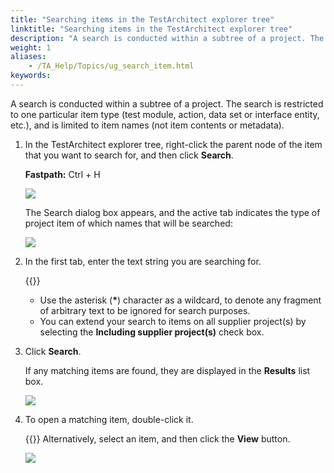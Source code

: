 ```yaml
--- 
title: "Searching items in the TestArchitect explorer tree"
linktitle: "Searching items in the TestArchitect explorer tree"
description: "A search is conducted within a subtree of a project. The search is restricted to one particular item type (test module, action, data set or interface entity, etc.), and is limited to item names (not item contents or metadata)."
weight: 1
aliases: 
    - /TA_Help/Topics/ug_search_item.html
keywords: 
---
```


A search is conducted within a subtree of a project. The search is restricted to one particular item type \(test module, action, data set or interface entity, etc.\), and is limited to item names \(not item contents or metadata\).

1.  In the TestArchitect explorer tree, right-click the parent node of the item that you want to search for, and then click **Search**.

    **Fastpath:** Ctrl + H

    ![](/images/TA_Help/Images/ug_searchitem.PNG)

    The Search dialog box appears, and the active tab indicates the type of project item of which names that will be searched:

    ![](/images/TA_Help/Images/Search_item_tab.png)

2.  In the first tab, enter the text string you are searching for.

    {{<tip>}}

    -   Use the asterisk \(**\***\) character as a wildcard, to denote any fragment of arbitrary text to be ignored for search purposes.
    -   You can extend your search to items on all supplier project\(s\) by selecting the **Including supplier project\(s\)** check box.
3.  Click **Search**.

    If any matching items are found, they are displayed in the **Results** list box.

    ![](/images/TA_Help/Images/Search_dlg.png)

4.  To open a matching item, double-click it.

    {{<note>}} Alternatively, select an item, and then click the **View** button.

    ![](/images/TA_Help/Images/Search_dlg_results.png)




